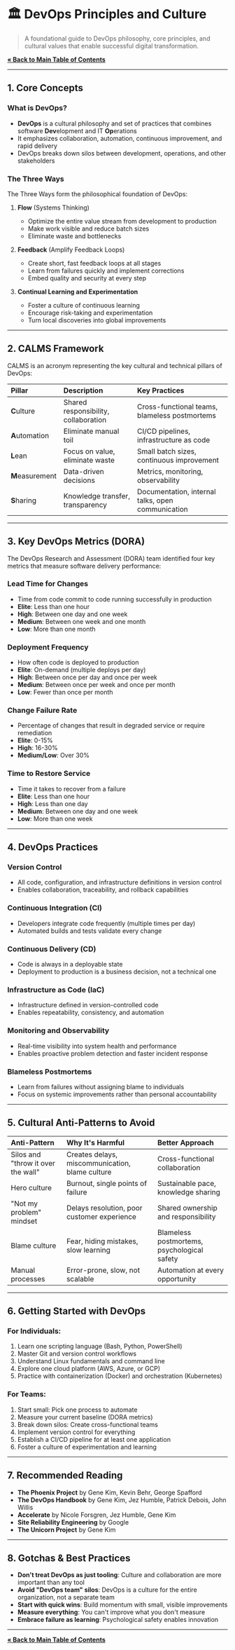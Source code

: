# 🏛️ DevOps Principles and Culture

> A foundational guide to DevOps philosophy, core principles, and cultural values that enable successful digital transformation.

[**« Back to Main Table of Contents**](../README.md)

---

## 1. Core Concepts

### What is DevOps?

* **DevOps** is a cultural philosophy and set of practices that combines software **Dev**elopment and IT **Op**erations
* It emphasizes collaboration, automation, continuous improvement, and rapid delivery
* DevOps breaks down silos between development, operations, and other stakeholders

### The Three Ways

The Three Ways form the philosophical foundation of DevOps:

1. **Flow** (Systems Thinking)
   - Optimize the entire value stream from development to production
   - Make work visible and reduce batch sizes
   - Eliminate waste and bottlenecks

2. **Feedback** (Amplify Feedback Loops)
   - Create short, fast feedback loops at all stages
   - Learn from failures quickly and implement corrections
   - Embed quality and security at every step

3. **Continual Learning and Experimentation**
   - Foster a culture of continuous learning
   - Encourage risk-taking and experimentation
   - Turn local discoveries into global improvements

---

## 2. CALMS Framework

CALMS is an acronym representing the key cultural and technical pillars of DevOps:

| Pillar | Description | Key Practices |
| :--- | :--- | :--- |
| **C**ulture | Shared responsibility, collaboration | Cross-functional teams, blameless postmortems |
| **A**utomation | Eliminate manual toil | CI/CD pipelines, infrastructure as code |
| **L**ean | Focus on value, eliminate waste | Small batch sizes, continuous improvement |
| **M**easurement | Data-driven decisions | Metrics, monitoring, observability |
| **S**haring | Knowledge transfer, transparency | Documentation, internal talks, open communication |

---

## 3. Key DevOps Metrics (DORA)

The DevOps Research and Assessment (DORA) team identified four key metrics that measure software delivery performance:

### Lead Time for Changes
* Time from code commit to code running successfully in production
* **Elite**: Less than one hour
* **High**: Between one day and one week
* **Medium**: Between one week and one month
* **Low**: More than one month

### Deployment Frequency
* How often code is deployed to production
* **Elite**: On-demand (multiple deploys per day)
* **High**: Between once per day and once per week
* **Medium**: Between once per week and once per month
* **Low**: Fewer than once per month

### Change Failure Rate
* Percentage of changes that result in degraded service or require remediation
* **Elite**: 0-15%
* **High**: 16-30%
* **Medium/Low**: Over 30%

### Time to Restore Service
* Time it takes to recover from a failure
* **Elite**: Less than one hour
* **High**: Less than one day
* **Medium**: Between one day and one week
* **Low**: More than one week

---

## 4. DevOps Practices

### Version Control
* All code, configuration, and infrastructure definitions in version control
* Enables collaboration, traceability, and rollback capabilities

### Continuous Integration (CI)
* Developers integrate code frequently (multiple times per day)
* Automated builds and tests validate every change

### Continuous Delivery (CD)
* Code is always in a deployable state
* Deployment to production is a business decision, not a technical one

### Infrastructure as Code (IaC)
* Infrastructure defined in version-controlled code
* Enables repeatability, consistency, and automation

### Monitoring and Observability
* Real-time visibility into system health and performance
* Enables proactive problem detection and faster incident response

### Blameless Postmortems
* Learn from failures without assigning blame to individuals
* Focus on systemic improvements rather than personal accountability

---

## 5. Cultural Anti-Patterns to Avoid

| Anti-Pattern | Why It's Harmful | Better Approach |
| :--- | :--- | :--- |
| Silos and "throw it over the wall" | Creates delays, miscommunication, blame culture | Cross-functional collaboration |
| Hero culture | Burnout, single points of failure | Sustainable pace, knowledge sharing |
| "Not my problem" mindset | Delays resolution, poor customer experience | Shared ownership and responsibility |
| Blame culture | Fear, hiding mistakes, slow learning | Blameless postmortems, psychological safety |
| Manual processes | Error-prone, slow, not scalable | Automation at every opportunity |

---

## 6. Getting Started with DevOps

### For Individuals:
1. Learn one scripting language (Bash, Python, PowerShell)
2. Master Git and version control workflows
3. Understand Linux fundamentals and command line
4. Explore one cloud platform (AWS, Azure, or GCP)
5. Practice with containerization (Docker) and orchestration (Kubernetes)

### For Teams:
1. Start small: Pick one process to automate
2. Measure your current baseline (DORA metrics)
3. Break down silos: Create cross-functional teams
4. Implement version control for everything
5. Establish a CI/CD pipeline for at least one application
6. Foster a culture of experimentation and learning

---

## 7. Recommended Reading

* **The Phoenix Project** by Gene Kim, Kevin Behr, George Spafford
* **The DevOps Handbook** by Gene Kim, Jez Humble, Patrick Debois, John Willis
* **Accelerate** by Nicole Forsgren, Jez Humble, Gene Kim
* **Site Reliability Engineering** by Google
* **The Unicorn Project** by Gene Kim

---

## 8. Gotchas & Best Practices

* **Don't treat DevOps as just tooling**: Culture and collaboration are more important than any tool
* **Avoid "DevOps team" silos**: DevOps is a culture for the entire organization, not a separate team
* **Start with quick wins**: Build momentum with small, visible improvements
* **Measure everything**: You can't improve what you don't measure
* **Embrace failure as learning**: Psychological safety enables innovation

---

[**« Back to Main Table of Contents**](../README.md)
